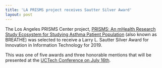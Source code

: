 ```yaml
---
title: 'LA PRISMS project receives Sautter Silver Award'
layout: post
---
```


The Los Angeles PRISMS Center project, [PRISMS: An mHealth Research Study Ecosystem for Studying Asthma Patient Population](/projects/breathe/) (also known as BREATHE) was selected to receive a Larry L. Sautter Silver Award for Innovation in Information Technology for 2019.

This was one of five awards and three honorable mentions that will be presented at the [UCTech Conference on July 16th](https://cio.ucop.edu/2019-sautter-awards-announced/).